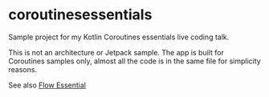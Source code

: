 # coroutinesessentials
Sample project for my Kotlin Coroutines essentials live coding talk.

This is not an architecture or Jetpack sample. The app is built for Coroutines samples only, almost all the code is in the same file for simplicity reasons.

See also [Flow Essential](https://github.com/davidtcdeveloper/flowessentials)
